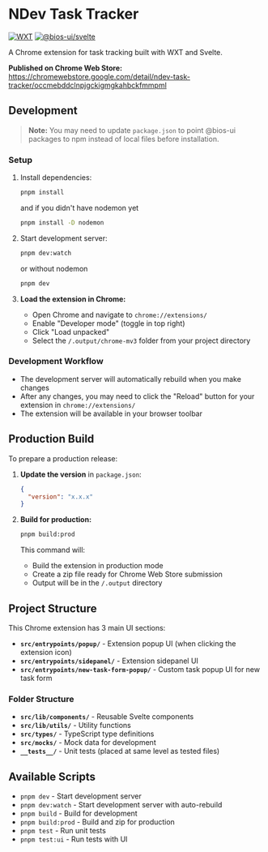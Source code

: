 # NDev Task Tracker

[![WXT](https://img.shields.io/badge/WXT-Framework-blue)](https://wxt.dev/)
[![@bios-ui/svelte](https://img.shields.io/npm/v/@bios-ui/svelte?label=@bios-ui/svelte)](https://www.npmjs.com/package/@bios-ui/svelte)


A Chrome extension for task tracking built with WXT and Svelte.

**Published on Chrome Web Store:** https://chromewebstore.google.com/detail/ndev-task-tracker/occmebddclnpjgckigmgkahbckfmmpml

## Development

> **Note:** You may need to update `package.json` to point @bios-ui packages to npm instead of local files before installation.

### Setup

1. Install dependencies:
   ```bash
   pnpm install
   ```

   and if you didn't have nodemon yet

   ```bash
   pnpm install -D nodemon
   ```

2. Start development server:
   ```bash
   pnpm dev:watch
   ```
   or without nodemon
   ```bash
   pnpm dev
   ```

3. **Load the extension in Chrome:**
   - Open Chrome and navigate to `chrome://extensions/`
   - Enable "Developer mode" (toggle in top right)
   - Click "Load unpacked"
   - Select the `/.output/chrome-mv3` folder from your project directory

### Development Workflow

- The development server will automatically rebuild when you make changes
- After any changes, you may need to click the "Reload" button for your extension in `chrome://extensions/`
- The extension will be available in your browser toolbar

## Production Build

To prepare a production release:

1. **Update the version** in `package.json`:
   ```json
   {
     "version": "x.x.x"
   }
   ```

2. **Build for production:**
   ```bash
   pnpm build:prod
   ```
   
   This command will:
   - Build the extension in production mode
   - Create a zip file ready for Chrome Web Store submission
   - Output will be in the `/.output` directory
   
## Project Structure

This Chrome extension has 3 main UI sections:

- **`src/entrypoints/popup/`** - Extension popup UI (when clicking the extension icon)
- **`src/entrypoints/sidepanel/`** - Extension sidepanel UI  
- **`src/entrypoints/new-task-form-popup/`** - Custom task popup UI for new task form

### Folder Structure

- **`src/lib/components/`** - Reusable Svelte components
- **`src/lib/utils/`** - Utility functions
- **`src/types/`** - TypeScript type definitions
- **`src/mocks/`** - Mock data for development
- **`__tests__/`** - Unit tests (placed at same level as tested files)

## Available Scripts

- `pnpm dev` - Start development server
- `pnpm dev:watch` - Start development server with auto-rebuild
- `pnpm build` - Build for development
- `pnpm build:prod` - Build and zip for production
- `pnpm test` - Run unit tests
- `pnpm test:ui` - Run tests with UI
